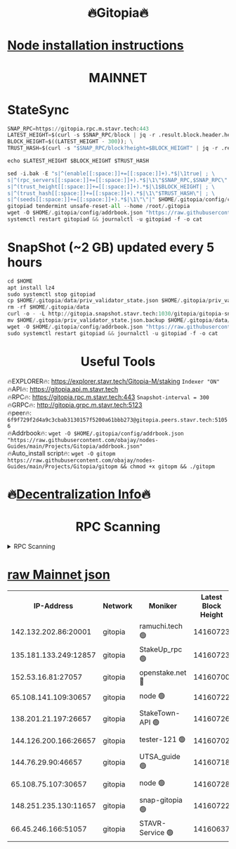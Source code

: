 <h1 align="center"> 🔥Gitopia🔥</h1>

[Node installation instructions](https://github.com/obajay/nodes-Guides/tree/main/Projects/Gitopia)
=

<h1 align="center"> MAINNET</h1>

# StateSync
```python
SNAP_RPC=https://gitopia.rpc.m.stavr.tech:443
LATEST_HEIGHT=$(curl -s $SNAP_RPC/block | jq -r .result.block.header.height); \
BLOCK_HEIGHT=$((LATEST_HEIGHT - 300)); \
TRUST_HASH=$(curl -s "$SNAP_RPC/block?height=$BLOCK_HEIGHT" | jq -r .result.block_id.hash)

echo $LATEST_HEIGHT $BLOCK_HEIGHT $TRUST_HASH

sed -i.bak -E "s|^(enable[[:space:]]+=[[:space:]]+).*$|\1true| ; \
s|^(rpc_servers[[:space:]]+=[[:space:]]+).*$|\1\"$SNAP_RPC,$SNAP_RPC\"| ; \
s|^(trust_height[[:space:]]+=[[:space:]]+).*$|\1$BLOCK_HEIGHT| ; \
s|^(trust_hash[[:space:]]+=[[:space:]]+).*$|\1\"$TRUST_HASH\"| ; \
s|^(seeds[[:space:]]+=[[:space:]]+).*$|\1\"\"|" $HOME/.gitopia/config/config.toml
gitopiad tendermint unsafe-reset-all --home /root/.gitopia
wget -O $HOME/.gitopia/config/addrbook.json "https://raw.githubusercontent.com/obajay/nodes-Guides/main/Projects/Gitopia/addrbook.json"
systemctl restart gitopiad && journalctl -u gitopiad -f -o cat
```
# SnapShot (~2 GB) updated every 5 hours
```python
cd $HOME
apt install lz4
sudo systemctl stop gitopiad
cp $HOME/.gitopia/data/priv_validator_state.json $HOME/.gitopia/priv_validator_state.json.backup
rm -rf $HOME/.gitopia/data
curl -o - -L http://gitopia.snapshot.stavr.tech:1030/gitopia/gitopia-snap.tar.lz4 | lz4 -c -d - | tar -x -C $HOME/.gitopia --strip-components 2
mv $HOME/.gitopia/priv_validator_state.json.backup $HOME/.gitopia/data/priv_validator_state.json
wget -O $HOME/.gitopia/config/addrbook.json "https://raw.githubusercontent.com/obajay/nodes-Guides/main/Projects/Gitopia/addrbook.json"
sudo systemctl restart gitopiad && journalctl -u gitopiad -f -o cat
```
 <h1 align="center"> Useful Tools</h1>

🔥EXPLORER🔥:      https://explorer.stavr.tech/Gitopia-M/staking  `Indexer "ON"` \
🔥API🔥: 			 		 https://gitopia.api.m.stavr.tech \
🔥RPC🔥:           https://gitopia.rpc.m.stavr.tech:443              `Snapshot-interval = 300` \
🔥GRPC🔥:          http://gitopia.grpc.m.stavr.tech:5123 \
🔥peer🔥:					 `6f9f729f2d4a9c3cbab3130157f5200a61bbb273@gitopia.peers.stavr.tech:51056` \
🔥Addrbook🔥:    ```wget -O $HOME/.gitopia/config/addrbook.json "https://raw.githubusercontent.com/obajay/nodes-Guides/main/Projects/Gitopia/addrbook.json"``` \
🔥Auto_install script🔥: ```wget -O gitopm https://raw.githubusercontent.com/obajay/nodes-Guides/main/Projects/Gitopia/gitopm && chmod +x gitopm && ./gitopm```

🔥[Decentralization Info](https://github.com/obajay/StateSync-snapshots/tree/main/Projects/Gitopia/Decentralization)🔥
=

<h1 align="center"> RPC Scanning</h1>

<details>
<summary>RPC Scanning</summary>

<h2 align="center"> We scan nodes in real time every 4 hours. And we provide the final result of RPC endpoints.
We cannot influence the operation of these nodes in any way. </h2>


```python
If Voting Power is higher than 0 --> then the Node is a validator of the network and may be subject to attack and be a potential threat to the chain.
```
```python
We marked such validators with a red symbol
```

</details>

[raw Mainnet json](https://rpc-check.gitopm.stavr.tech/gitopm/rpc-gitopm-result.json)
=

<table><tr><th>IP-Address</th><th>Network</th><th>Moniker</th><th>Latest Block Height</th><th>Earliest Block Height</th><th>Catching Up</th><th>Tx Index</th><th>Voting Power</th><th>Scan Time</th></tr><tr><td>142.132.202.86:20001</td><td>gitopia</td><td>ramuchi.tech 🟢</td><td>14160723</td><td>6548337</td><td>False</td><td>on</td><td>0</td><td>2024-02-21T07:18:55.701466823UTC</td></tr><tr><td>135.181.133.249:12857</td><td>gitopia</td><td>StakeUp_rpc 🟢</td><td>14160723</td><td>8010001</td><td>False</td><td>on</td><td>0</td><td>2024-02-21T07:18:56.161756221UTC</td></tr><tr><td>152.53.16.81:27057</td><td>gitopia</td><td>openstake.net 🔴</td><td>14160700</td><td>10455001</td><td>False</td><td>off</td><td>43495</td><td>2024-02-21T07:18:18.818950555UTC</td></tr><tr><td>65.108.141.109:30657</td><td>gitopia</td><td>node 🟢</td><td>14160722</td><td>12299845</td><td>False</td><td>on</td><td>0</td><td>2024-02-21T07:18:53.078951063UTC</td></tr><tr><td>138.201.21.197:26657</td><td>gitopia</td><td>StakeTown-API 🟢</td><td>14160726</td><td>12733501</td><td>False</td><td>on</td><td>0</td><td>2024-02-21T07:19:00.583117083UTC</td></tr><tr><td>144.126.200.166:26657</td><td>gitopia</td><td>tester-121 🟢</td><td>14160702</td><td>12832814</td><td>False</td><td>off</td><td>0</td><td>2024-02-21T07:18:21.166911657UTC</td></tr><tr><td>144.76.29.90:46657</td><td>gitopia</td><td>UTSA_guide 🟢</td><td>14160718</td><td>13035301</td><td>False</td><td>on</td><td>0</td><td>2024-02-21T07:18:46.526391107UTC</td></tr><tr><td>65.108.75.107:30657</td><td>gitopia</td><td>node 🟢</td><td>14160728</td><td>13189502</td><td>False</td><td>on</td><td>0</td><td>2024-02-21T07:19:07.199131404UTC</td></tr><tr><td>148.251.235.130:11657</td><td>gitopia</td><td>snap-gitopia 🟢</td><td>14160722</td><td>14079001</td><td>False</td><td>on</td><td>0</td><td>2024-02-21T07:18:53.329920788UTC</td></tr><tr><td>66.45.246.166:51057</td><td>gitopia</td><td>STAVR-Service 🟢</td><td>14160637</td><td>14153001</td><td>False</td><td>on</td><td>0</td><td>2024-02-21T07:18:36.066958290UTC</td></tr></table>
